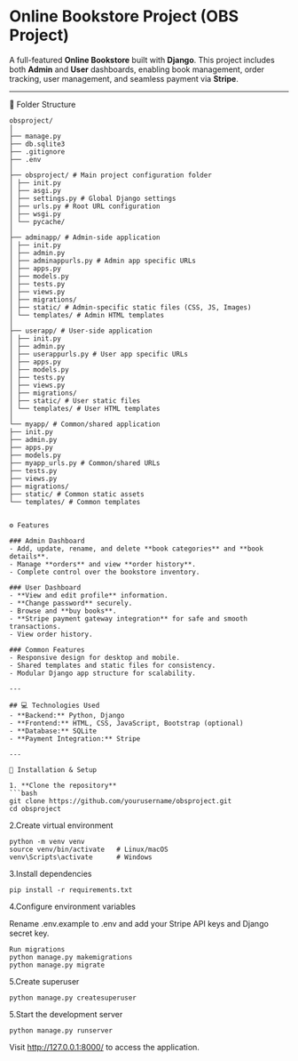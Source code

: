 # Online Bookstore Project (OBS Project)

A full-featured **Online Bookstore** built with **Django**. This project includes both **Admin** and **User** dashboards, enabling book management, order tracking, user management, and seamless payment via **Stripe**.

---

📁 Folder Structure

```
obsproject/
│
├── manage.py
├── db.sqlite3
├── .gitignore
├── .env
│
├── obsproject/ # Main project configuration folder
│ ├── init.py
│ ├── asgi.py
│ ├── settings.py # Global Django settings
│ ├── urls.py # Root URL configuration
│ ├── wsgi.py
│ └── pycache/
│
├── adminapp/ # Admin-side application
│ ├── init.py
│ ├── admin.py
│ ├── adminappurls.py # Admin app specific URLs
│ ├── apps.py
│ ├── models.py
│ ├── tests.py
│ ├── views.py
│ ├── migrations/
│ ├── static/ # Admin-specific static files (CSS, JS, Images)
│ └── templates/ # Admin HTML templates
│
├── userapp/ # User-side application
│ ├── init.py
│ ├── admin.py
│ ├── userappurls.py # User app specific URLs
│ ├── apps.py
│ ├── models.py
│ ├── tests.py
│ ├── views.py
│ ├── migrations/
│ ├── static/ # User static files
│ └── templates/ # User HTML templates
│
└── myapp/ # Common/shared application
├── init.py
├── admin.py
├── apps.py
├── models.py
├── myapp_urls.py # Common/shared URLs
├── tests.py
├── views.py
├── migrations/
├── static/ # Common static assets
└── templates/ # Common templates


⚙️ Features    

### Admin Dashboard
- Add, update, rename, and delete **book categories** and **book details**.
- Manage **orders** and view **order history**.
- Complete control over the bookstore inventory.

### User Dashboard
- **View and edit profile** information.
- **Change password** securely.
- Browse and **buy books**.
- **Stripe payment gateway integration** for safe and smooth transactions.
- View order history.

### Common Features
- Responsive design for desktop and mobile.
- Shared templates and static files for consistency.
- Modular Django app structure for scalability.

---

## 💻 Technologies Used
- **Backend:** Python, Django  
- **Frontend:** HTML, CSS, JavaScript, Bootstrap (optional)  
- **Database:** SQLite  
- **Payment Integration:** Stripe  

---

🚀 Installation & Setup

1. **Clone the repository**
```bash
git clone https://github.com/yourusername/obsproject.git
cd obsproject
```
2.Create virtual environment
```
python -m venv venv
source venv/bin/activate   # Linux/macOS
venv\Scripts\activate      # Windows
```

3.Install dependencies
```
pip install -r requirements.txt
```

4.Configure environment variables

Rename .env.example to .env and add your Stripe API keys and Django secret key.
```
Run migrations
python manage.py makemigrations
python manage.py migrate
```

5.Create superuser

```
python manage.py createsuperuser
```

5.Start the development server
```
python manage.py runserver
```

Visit http://127.0.0.1:8000/ to access the application.





